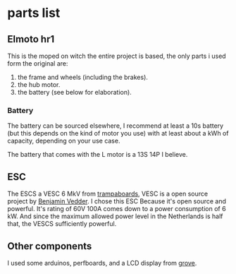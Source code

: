 # parts list

## Elmoto hr1

This is the moped on witch the entire project is based, the only parts i used form the original are:

1. the frame and wheels (including the brakes).
2. the hub motor.
3. the battery (see below for elaboration).

### Battery

The battery can be sourced elsewhere, I recommend at least a 10s battery (but
this depends on the kind of motor you use) with at least about a kWh of
capacity, depending on your use case.

The battery that comes with the L motor is a 13S 14P I believe.

## ESC

The ESCS a VESC 6 MkV from
[trampaboards](https://trampaboards.com/1-x-vesc-6-mkv--170-tax-each-p-27529.html),
VESC is a open source project by [Benjamin
Vedder](https://github.com/vedderb/bldc-hardware). I chose this ESC Because
it's open source and powerful.  It's rating of 60V 100A comes down to a power
consumption of 6 kW. And since the maximum allowed power level in the
Netherlands is half that, the VESCS sufficiently powerful.

## Other components

I used some arduinos, perfboards, and a LCD display from
[grove](https://www.kiwi-electronics.nl/grove-lcd-rgb-backlight?search=lcd&description=true).
